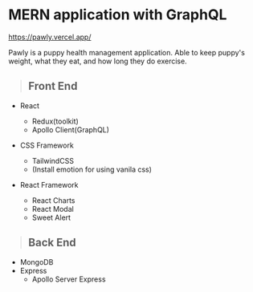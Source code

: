 # MERN application with GraphQL

https://pawly.vercel.app/

Pawly is a puppy health management application. Able to keep puppy's weight, what they eat, and how long they do exercise.

> ## Front End

- React

  - Redux(toolkit)
  - Apollo Client(GraphQL)

- CSS Framework

  - TailwindCSS
  - (Install emotion for using vanila css)

- React Framework

  - React Charts
  - React Modal
  - Sweet Alert

> ## Back End

- MongoDB
- Express
  - Apollo Server Express
